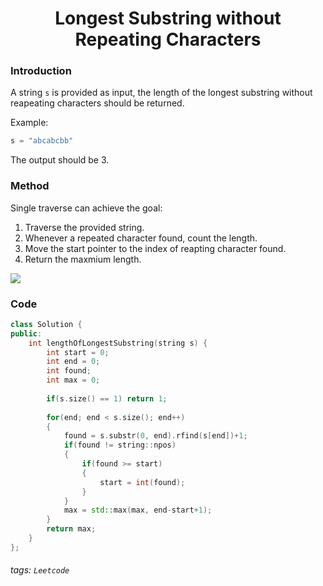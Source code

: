 <center><h1>Longest Substring without Repeating Characters</h1></center>

### Introduction
A string `s` is provided as input, the length of the longest substring without reapeating characters should be returned.

Example:
```Cpp
s = "abcabcbb"
```
The output should be 3.

### Method

Single traverse can achieve the goal:
1. Traverse the provided string.
2. Whenever a repeated character found, count the length.
3. Move the start pointer to the index of reapting character found.
4. Return the maxmium length.

![](https://hackmd.io/_uploads/ry2zXAZPj.png)

    


### Code

```cpp
class Solution {
public:
    int lengthOfLongestSubstring(string s) {
        int start = 0;
        int end = 0;
        int found;
        int max = 0;
        
        if(s.size() == 1) return 1;
        
        for(end; end < s.size(); end++)
        {
            found = s.substr(0, end).rfind(s[end])+1;
            if(found != string::npos)
            {
                if(found >= start)
                {
                    start = int(found);
                }
            }
            max = std::max(max, end-start+1);
        }
        return max;
    }
};
```

###### tags: `Leetcode`